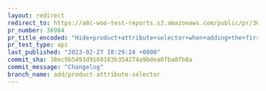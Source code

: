 ```yaml
---
layout: redirect
redirect_to: https://a8c-woo-test-reports.s3.amazonaws.com/public/pr/36984/api/index.html
pr_number: 36984
pr_title_encoded: "Hide+product+attribute+selector+when+adding+the+first+local+attribute"
pr_test_type: api
last_published: "2023-02-27 18:29:24 +0000"
commit_sha: 38ec9b5493d9160183b354274a9bdea8fba8fb8a
commit_message: "Changelog"
branch_name: add/product-attribute-selector
---
```

